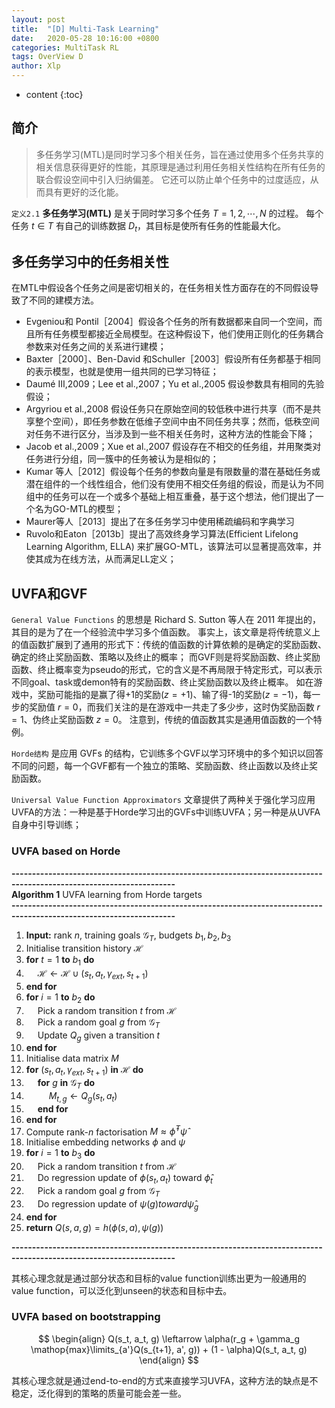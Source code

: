 ```yaml
---
layout: post
title:  "[D] Multi-Task Learning"
date:   2020-05-28 10:16:00 +0800
categories: MultiTask RL
tags: OverView D
author: Xlp
---
```

* content
{:toc}

## 简介
> 多任务学习(MTL)是同时学习多个相关任务，旨在通过使用多个任务共享的相关信息获得更好的性能，其原理是通过利用任务相关性结构在所有任务的联合假设空间中引入归纳偏差。
> 它还可以防止单个任务中的过度适应，从而具有更好的泛化能。

`定义2.1` **多任务学习(MTL)** 是关于同时学习多个任务 $T = {1, 2, \cdots, N}$ 的过程。
每个任务 $t \in T$ 有自己的训练数据 $D_t$，其目标是使所有任务的性能最大化。




## 多任务学习中的任务相关性
在MTL中假设各个任务之间是密切相关的，在任务相关性方面存在的不同假设导致了不同的建模方法。

- Evgeniou和 Pontil［2004］假设各个任务的所有数据都来自同一个空间，而且所有任务模型都接近全局模型。在这种假设下，他们使用正则化的任务耦合参数来对任务之间的关系进行建模；
- Baxter［2000］、Ben-David 和Schuller［2003］假设所有任务都基于相同的表示模型，也就是使用一组共同的已学习特征；
- Daumé Ⅲ,2009；Lee et al.,2007；Yu et al.,2005 假设参数具有相同的先验假设；
- Argyriou et al.,2008 假设任务只在原始空间的较低秩中进行共享（而不是共享整个空间），即任务参数在低维子空间中由不同任务共享；然而，低秩空间对任务不进行区分，当涉及到一些不相关任务时，这种方法的性能会下降；
- Jacob et al.,2009；Xue et al.,2007 假设存在不相交的任务组，并用聚类对任务进行分组，同一簇中的任务被认为是相似的；
- Kumar 等人［2012］假设每个任务的参数向量是有限数量的潜在基础任务或潜在组件的一个线性组合，他们没有使用不相交任务组的假设，而是认为不同组中的任务可以在一个或多个基础上相互重叠，基于这个想法，他们提出了一个名为GO-MTL的模型；
- Maurer等人［2013］提出了在多任务学习中使用稀疏编码和字典学习
- Ruvolo和Eaton［2013b］提出了高效终身学习算法(Efficient Lifelong Learning Algorithm, ELLA) 来扩展GO-MTL，该算法可以显著提高效率，并使其成为在线方法，从而满足LL定义；

## UVFA和GVF
`General Value Functions` 的思想是 Richard S. Sutton 等人在 2011 年提出的，其目的是为了在一个经验流中学习多个值函数。
事实上，该文章是将传统意义上的值函数扩展到了通用的形式下：传统的值函数的计算依赖的是确定的奖励函数、确定的终止奖励函数、策略以及终止的概率；
而GVF则是将奖励函数、终止奖励函数、终止概率变为pseudo的形式，它的含义是不再局限于特定形式，可以表示不同goal、task或demon特有的奖励函数、终止奖励函数以及终止概率。
如在游戏中，奖励可能指的是赢了得+1的奖励($z=+1$)、输了得-1的奖励($z=-1$)，每一步的奖励值 $r=0$，而我们关注的是在游戏中一共走了多少步，这时伪奖励函数 $r=1$、伪终止奖励函数 $z=0$。
注意到，传统的值函数其实是通用值函数的一个特例。

`Horde结构` 是应用 GVFs 的结构，它训练多个GVF以学习环境中的多个知识以回答不同的问题，每一个GVF都有一个独立的策略、奖励函数、终止函数以及终止奖励函数。

`Universal Value Function Approximators` 文章提供了两种关于强化学习应用UVFA的方法：一种是基于Horde学习出的GVFs中训练UVFA；另一种是从UVFA自身中引导训练；

### UVFA based on Horde
**--------------------------------------------------------------------------------------------------------------------**  
**Algorithm 1** UVFA learning from Horde targets  
**--------------------------------------------------------------------------------------------------------------------**  
01. **Input:** rank $n$, training goals $\mathcal{G}_T$, budgets $b_1, b_2, b_3$  
02. Initialise transition history $\mathcal{H}$  
03. **for** $t = 1$ **to** $b_1$ **do**  
04. &emsp; $\mathcal{H} \leftarrow \mathcal{H} \cup (s_t, a_t, \gamma_{ext}, s_{t+1})$  
05. **end for**
06. **for** $i = 1$ **to** $b_2$ **do**  
07. &emsp; Pick a random transition $t$ from $\mathcal{H}$  
08. &emsp; Pick a random goal $g$ from $\mathcal{G}_T$  
09. &emsp; Update $Q_g$ given a transition $t$   
10. **end for**
11. Initialise data matrix $M$  
12. **for** $(s_t, a_t, \gamma_{ext}, s_{t+1})$ **in** $\mathcal{H}$ **do**  
13. &emsp; **for** $g$ **in** $\mathcal{G}_T$ **do**  
14. &emsp; &emsp; $M_{t,g} \leftarrow Q_g(s_t, a_t)$  
15. &emsp; **end for**  
16. **end for**  
17. Compute rank-$n$ factorisation $M \approx \hat{\phi}^T \hat{\psi}$  
18. Initialise embedding networks $\phi$ and $\psi$  
19. **for** $i = 1$ **to** $b_3$ **do**  
20. &emsp; Pick a random transition $t$ from $\mathcal{H}$  
21. &emsp; Do regression update of $\phi(s_t,a_t)$ toward $\hat{\phi}_t$  
22. &emsp; Pick a random goal $g$ from $\mathcal{G}_T$  
23. &emsp; Do regression update of $\psi(g) toward \hat{\psi}_g$  
24. **end for**  
25. **return** $Q(s,a,g) = h(\phi(s,a), \psi(g))$   

**--------------------------------------------------------------------------------------------------------------------**  

其核心理念就是通过部分状态和目标的value function训练出更为一般通用的value function，可以泛化到unseen的状态和目标中去。

### UVFA based on bootstrapping

$$
\begin{align}
Q(s_t, a_t, g) \leftarrow \alpha(r_g + \gamma_g \mathop{max}\limits_{a'}Q(s_{t+1}, a', g)) + (1 - \alpha)Q(s_t, a_t, g)
\end{align}
$$

其核心理念就是通过end-to-end的方式来直接学习UVFA，这种方法的缺点是不稳定，泛化得到的策略的质量可能会差一些。





























